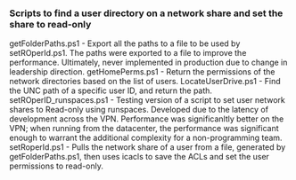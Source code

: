 ### Scripts to find a user directory on a network share and set the share to read-only

getFolderPaths.ps1 - Export all the paths to a file to be used by setROperId.ps1.  The paths were exported to a file to improve the performance.  Ultimately, never implemented in production due to change in leadership direction. 
getHomePerms.ps1 - Return the permissions of the network directories based on the list of users.
LocateUserDrive.ps1 - Find the UNC path of a specific user ID, and return the path.
setROperID_runspaces.ps1 - Testing version of a script to set user network shares to Read-only using runspaces.  Developed due to the latency of development across the VPN.  Performance was significanltly better on the VPN; when running from the datacenter, the performance was significant enough to warrant the additional complexity for a non-programming team.
setRoperId.ps1 - Pulls the network share of a user from a file, generated by getFolderPaths.ps1, then uses icacls to save the ACLs and set the user permissions to read-only.  
